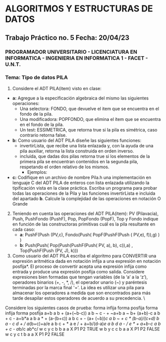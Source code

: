 # ALGORITMOS Y ESTRUCTURAS DE DATOS 
## Trabajo Práctico no. 5 Fecha: 20/04/23
### PROGRAMADOR UNIVERSITARIO - LICENCIATURA EN INFORMATICA - INGENIERIA EN INFORMATICA 1 - FACET - U.N.T.
### Tema: Tipo de datos PILA 
1. Considere el ADT PILA(item) visto en clase: 
- **a:** Agregue a la especificación algebraica del mismo las siguientes operaciones: 
    - Una selectora: FONDO, que devuelve el item que se encuentra en el fondo de la pila. 
    - Una modificadora: POPFONDO, que elimina el ítem que se encuentra en el fondo de la pila. 
    - Un test: ESSIMETRICA, que retorna true si la pila es simétrica, caso contrario retorna false. 
- **b:** Como usuario del ADT PILA diseñe las siguientes funciones: 
    - invertirLista, que recibe una lista enlazada y, con la ayuda de una pila auxiliar, retorna la lista construida en orden inverso. 
    - incluida, que dadas dos pilas retorna true si los elementos de la primera pila se encuentran contenidos en la segunda pila, respetando el orden relativo de los mismos. 
        - Ejemplos: 
- **c:** Codifique en un archivo de nombre Pila.h una implementación en lenguaje C del ADT PILA de 
enteros con lista enlazada utilizando la tipificación vista en la clase práctica. Escriba un 
programa para probar todas las operaciones de la Pila y las funciones invertirLista e incluida
del apartado **b**. Calcule la complejidad de las operaciones en notación O Grande 

2. Teniendo en cuenta las operaciones del ADT PILA(item): PV (Pilavacia), Push, PushFondo (PushF), 
Pop, PopFondo (PopF), Top y Fondo indique en función de las constructoras primitivas cuál es la 
pila resultante en cada caso: 
    - **a**: PushF(Push (PV,c), Fondo(Push( PopF(PushF(Push ( PV,e), f)),g) ) ) 
    - **b**: Push(Push( Pop(Push(PushF(Push( PV, a), b), c)),a) , Top(PushF(Push (PV, J), k))) 
3. Como usuario del ADT PILA escriba el algoritmo para CONVERTIR una expresión aritmética dada en 
notación infija a una expresión en notación posfija*. El proceso de convertir acepta una expresión infija como entrada y produce una expresión posfija como salida. Considere expresiones bien formadas que tengan variables (de la ‘a’ a la ‘z’), operadores binarios (+, -, *, /), el operador unario (~) y paréntesis terminadas por la marca final '='. La idea es utilizar una pila para almacenar los operadores a medida que son encontrados para más tarde desapilar estos operadores de acuerdo a su precedencia. \

Considere los siguientes casos de prueba: 
forma infija forma posfija forma infija forma posfija
a+b a b + (a+(~b-c)) a b ~ c - + 
~a+b a ~ b+ (a+b)-c a b + c - 
a+b*a a b a * + (a-(b+c)) a b c + - 
(a+ (~b))*c a b ~ + c * (b-a)/(c+d) b a - c d + / 
a*(b+c)+a/e a b c + * a e / + a+b/(d-a)*e a b d a - / e * + 
a+b-c a b + c - a*b/c ab*c/ 
w 
 c
y 
c b 
b a 
a X 
P1 P2
TRUE 
w 
b
y 
c c 
b a 
a X 
P1 P2
FALSE 
 w 
 c
 y 
c t 
b a 
a X 
P1 P2
FALSE 